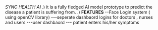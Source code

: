 *SYNC HEALTH AI*
.) it is a fully fledged AI model prototype to predict the disease a patient is suffering from.
.) **FEATURES**
--Face Login system ( using openCV library)
---seperate dashbaord logins for doctors , nurses and users
---user dashbaord
          --- patient enters his/her symptoms




